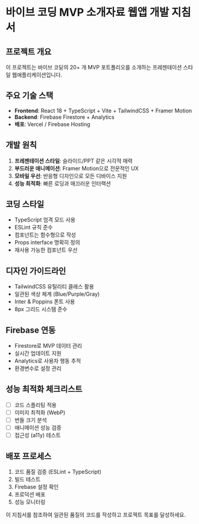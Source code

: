 # 바이브 코딩 MVP 소개자료 웹앱 개발 지침서

## 프로젝트 개요
이 프로젝트는 바이브 코딭의 20+ 개 MVP 포트폴리오를 소개하는 프레젠테이션 스타일 웹애플리케이션입니다.

## 주요 기술 스택
- **Frontend**: React 18 + TypeScript + Vite + TailwindCSS + Framer Motion
- **Backend**: Firebase Firestore + Analytics
- **배포**: Vercel / Firebase Hosting

## 개발 원칙
1. **프레젠테이션 스타일**: 슬라이드/PPT 같은 시각적 매력
2. **부드러운 애니메이션**: Framer Motion으로 전문적인 UX
3. **모바일 우선**: 반응형 디자인으로 모든 디바이스 지원
4. **성능 최적화**: 빠른 로딩과 매끄러운 인터랙션

## 코딩 스타일
- TypeScript 엄격 모드 사용
- ESLint 규칙 준수
- 컴포넌트는 함수형으로 작성
- Props interface 명확히 정의
- 재사용 가능한 컴포넌트 우선

## 디자인 가이드라인
- TailwindCSS 유틸리티 클래스 활용
- 일관된 색상 체계 (Blue/Purple/Gray)
- Inter & Poppins 폰트 사용
- 8px 그리드 시스템 준수

## Firebase 연동
- Firestore로 MVP 데이터 관리
- 실시간 업데이트 지원
- Analytics로 사용자 행동 추적
- 환경변수로 설정 관리

## 성능 최적화 체크리스트
- [ ] 코드 스플리팅 적용
- [ ] 이미지 최적화 (WebP)
- [ ] 번들 크기 분석
- [ ] 애니메이션 성능 검증
- [ ] 접근성 (a11y) 테스트

## 배포 프로세스
1. 코드 품질 검증 (ESLint + TypeScript)
2. 빌드 테스트
3. Firebase 설정 확인
4. 프로덕션 배포
5. 성능 모니터링

이 지침서를 참조하여 일관된 품질의 코드를 작성하고 프로젝트 목표를 달성하세요.